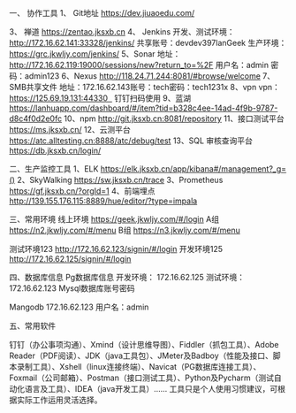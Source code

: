 一、 协作工具
1、 Git地址
https://dev.jiuaoedu.com/

3、 禅道
https://zentao.jksxb.cn
4、 Jenkins
开发、测试环境：   
http://172.16.62.141:33328/jenkins/
共享账号：devdev397lanGeek
生产环境：
https://grc.jkwljy.com/jenkins/
5、Sonar
地址：http://172.16.62.119:19000/sessions/new?return_to=%2F
用户名：admin
密码：admin123
6、Nexus
http://118.24.71.244:8081/#browse/welcome
7、SMB共享文件
地址：172.16.62.143账号：tech密码：tech1231x
8、vpn
vpn：
https://125.69.19.131:44330   钉钉扫码使用
9、蓝湖
https://lanhuapp.com/dashboard/#/item?tid=b328c4ee-14ad-4f9b-9787-d8c4f0d2e0fc
10、npm
http://git.jksxb.cn:8081/repository
11、接口测试平台
https://ms.jksxb.cn/
12、云测平台
https://atc.alltesting.cn:8888/atc/debug/test
13、SQL 审核查询平台
https://db.jksxb.cn/login/

二、生产监控工具
1、ELK
https://elk.jksxb.cn/app/kibana#/management?_g=()
2、SkyWalking
https://sw.jksxb.cn/trace
3、Prometheus
https://gf.jksxb.cn/?orgId=1
4、前端埋点
http://139.155.176.115:8889/hue/editor/?type=impala

三、常用环境
线上环境
https://geek.jkwljy.com/#/login
A组
https://n2.jkwljy.com/#/menu
B组
https://n3.jkwljy.com/#/menu

测试环境123
http://172.16.62.123/signin/#/login
开发环境125
http://172.16.62.125/signin/#/login


四、数据库信息
Pg数据库信息
开发环境：
172.16.62.125
测试环境：
172.16.62.123
Mysql数据库账号密码

Mangodb
172.16.62.123 用户名：admin

五、常用软件

钉钉（办公事项沟通）、Xmind（设计思维导图）、Fiddler（抓包工具）、Adobe Reader（PDF阅读）、JDK（java工具包）、JMeter及Badboy（性能及接口、脚本录制工具）、Xshell（linux连接终端）、Navicat（PG数据库连接工具）、Foxmail（公司邮箱）、Postman（接口测试工具）、Python及Pycharm（测试自动化语言及工具）、IDEA（java开发工具）…… 工具只是个人使用习惯建议，可根据实际工作运用灵活选择。